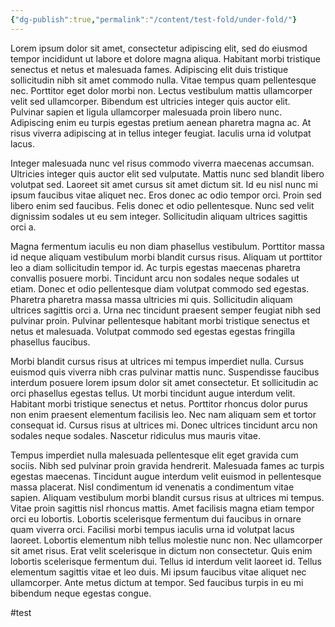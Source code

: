 ```yaml
---
{"dg-publish":true,"permalink":"/content/test-fold/under-fold/"}
---
```




Lorem ipsum dolor sit amet, consectetur adipiscing elit, sed do eiusmod tempor incididunt ut labore et dolore magna aliqua. Habitant morbi tristique senectus et netus et malesuada fames. Adipiscing elit duis tristique sollicitudin nibh sit amet commodo nulla. Vitae tempus quam pellentesque nec. Porttitor eget dolor morbi non. Lectus vestibulum mattis ullamcorper velit sed ullamcorper. Bibendum est ultricies integer quis auctor elit. Pulvinar sapien et ligula ullamcorper malesuada proin libero nunc. Adipiscing enim eu turpis egestas pretium aenean pharetra magna ac. At risus viverra adipiscing at in tellus integer feugiat. Iaculis urna id volutpat lacus.

Integer malesuada nunc vel risus commodo viverra maecenas accumsan. Ultricies integer quis auctor elit sed vulputate. Mattis nunc sed blandit libero volutpat sed. Laoreet sit amet cursus sit amet dictum sit. Id eu nisl nunc mi ipsum faucibus vitae aliquet nec. Eros donec ac odio tempor orci. Proin sed libero enim sed faucibus. Felis donec et odio pellentesque. Nunc sed velit dignissim sodales ut eu sem integer. Sollicitudin aliquam ultrices sagittis orci a.

Magna fermentum iaculis eu non diam phasellus vestibulum. Porttitor massa id neque aliquam vestibulum morbi blandit cursus risus. Aliquam ut porttitor leo a diam sollicitudin tempor id. Ac turpis egestas maecenas pharetra convallis posuere morbi. Tincidunt arcu non sodales neque sodales ut etiam. Donec et odio pellentesque diam volutpat commodo sed egestas. Pharetra pharetra massa massa ultricies mi quis. Sollicitudin aliquam ultrices sagittis orci a. Urna nec tincidunt praesent semper feugiat nibh sed pulvinar proin. Pulvinar pellentesque habitant morbi tristique senectus et netus et malesuada. Volutpat commodo sed egestas egestas fringilla phasellus faucibus.

Morbi blandit cursus risus at ultrices mi tempus imperdiet nulla. Cursus euismod quis viverra nibh cras pulvinar mattis nunc. Suspendisse faucibus interdum posuere lorem ipsum dolor sit amet consectetur. Et sollicitudin ac orci phasellus egestas tellus. Ut morbi tincidunt augue interdum velit. Habitant morbi tristique senectus et netus. Porttitor rhoncus dolor purus non enim praesent elementum facilisis leo. Nec nam aliquam sem et tortor consequat id. Cursus risus at ultrices mi. Donec ultrices tincidunt arcu non sodales neque sodales. Nascetur ridiculus mus mauris vitae.

Tempus imperdiet nulla malesuada pellentesque elit eget gravida cum sociis. Nibh sed pulvinar proin gravida hendrerit. Malesuada fames ac turpis egestas maecenas. Tincidunt augue interdum velit euismod in pellentesque massa placerat. Nisl condimentum id venenatis a condimentum vitae sapien. Aliquam vestibulum morbi blandit cursus risus at ultrices mi tempus. Vitae proin sagittis nisl rhoncus mattis. Amet facilisis magna etiam tempor orci eu lobortis. Lobortis scelerisque fermentum dui faucibus in ornare quam viverra orci. Facilisi morbi tempus iaculis urna id volutpat lacus laoreet. Lobortis elementum nibh tellus molestie nunc non. Nec ullamcorper sit amet risus. Erat velit scelerisque in dictum non consectetur. Quis enim lobortis scelerisque fermentum dui. Tellus id interdum velit laoreet id. Tellus elementum sagittis vitae et leo duis. Mi ipsum faucibus vitae aliquet nec ullamcorper. Ante metus dictum at tempor. Sed faucibus turpis in eu mi bibendum neque egestas congue.

#test